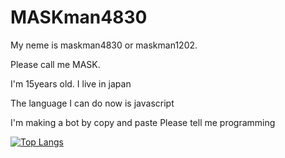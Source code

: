 # MASKman4830
My neme is maskman4830 or maskman1202.

Please call me MASK.

I'm 15years old.
I live in japan

The language I can do now is javascript

I'm making a bot by copy and paste
Please tell me programming


[![Top Langs](https://github-readme-stats.vercel.app/api/top-langs/?username=MASKman4830)](https://github.com/MASKman4830/github-readme-stats)
